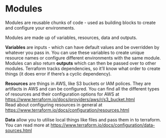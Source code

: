 # Modules

Modules are reusable chunks of code - used as building blocks to create and configure your environments. 

Modules are made up of variables, resources, data and outputs. 

**Variables** are inputs - which can have default values and be overridden by whatever you pass in. You can use these variables to create unique resource names or configure different environments with the same module.
Modules can also return **outputs** which can then be passed over to other modules. Terraform tracks dependencies, so it’ll know what order to create things (it does error if there’s a cyclic dependency).

**Resources** are things in AWS, like S3 buckets or IAM polices. They are artifacts in AWS and can be configured. You can find all the different types of resources and their configuration options for AWS at https://www.terraform.io/docs/providers/aws/r/s3_bucket.html  
Read about configuring resources in general at https://www.terraform.io/docs/configuration/resources.html 

**Data** allow you to utilise local things like files and pass them in to terraform. You can read more at https://www.terraform.io/docs/configuration/data-sources.html